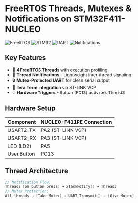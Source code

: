 # FreeRTOS Threads, Mutexes & Notifications on STM32F411-NUCLEO

![FreeRTOS](https://img.shields.io/badge/FreeRTOS-10.4.3-green)
![STM32](https://img.shields.io/badge/STM32F411-84MHz-03234B?logo=stmicroelectronics)
![UART](https://img.shields.io/badge/UART-115200_8N1-blueviolet)
![Notifications](https://img.shields.io/badge/Thread-Notifications-important)





## Key Features
- 🧵 **4 FreeRTOS Threads** with execution profiling
- 🔔 **Thread Notifications** - Lightweight inter-thread signaling
- 🔒 **Mutex-Protected UART** for clean serial output
- 📡 **Tera Term Integration** via ST-LINK VCP
- 💡 **Hardware Triggers** - Button (PC13) activates Thread3

## Hardware Setup
| Component | NUCLEO-F411RE Connection |
|-----------|--------------------------|
| USART2_TX | PA2 (ST-LINK VCP) |
| USART2_RX | PA3 (ST-LINK VCP) |
| LED (LD2) | PA5 |
| User Button | PC13 |

## Thread Architecture
```c
// Notification Flow:
Thread2 (on button press) → xTaskNotify() → Thread3
// Mutex Protection:
All threads → [Take Mutex] → UART_Transmit() → [Give Mutex]
